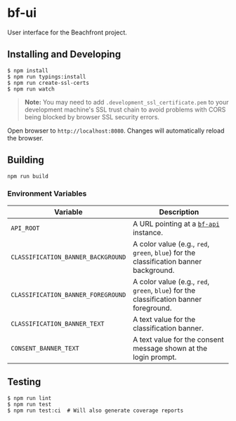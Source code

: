 # bf-ui

User interface for the Beachfront project.

## Installing and Developing

```
$ npm install
$ npm run typings:install
$ npm run create-ssl-certs
$ npm run watch
```

> __Note:__ You may need to add `.development_ssl_certificate.pem` to your development machine's SSL trust chain to avoid problems with CORS being blocked by browser SSL security errors.

Open browser to `http://localhost:8080`.  Changes will automatically
reload the browser.


## Building

```
npm run build
```

### Environment Variables

| Variable                           | Description                                           |
|------------------------------------|-------------------------------------------------------|
| `API_ROOT`                         | A URL pointing at a [`bf-api`](https://github.com/venicegeo/bf-api) instance. |
| `CLASSIFICATION_BANNER_BACKGROUND` | A color value (e.g., `red`, `green`, `blue`) for the classification banner background. |
| `CLASSIFICATION_BANNER_FOREGROUND` | A color value (e.g., `red`, `green`, `blue`) for the classification banner foreground. |
| `CLASSIFICATION_BANNER_TEXT`       | A text value for the classification banner. |
| `CONSENT_BANNER_TEXT`              | A text value for the consent message shown at the login prompt. |


## Testing

```
$ npm run lint
$ npm run test
$ npm run test:ci  # Will also generate coverage reports
```

